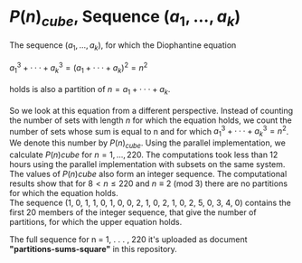 # $P(n)_{cube}$, Sequence $(a_1, . . . , a_k)$
The sequence $(a_1, . . . , a_k)$, for which the Diophantine equation \
\
$a^3_1+ · · · + a^3_k= (a_1 + · · · + a_k)^2 = n^2$\
\
holds is also a partition of $n = a_1 + · · · + a_k$. \
\
So we look at this equation from a different perspective. Instead of counting the number of sets with length $n$ for which the equation holds, we count the number of sets whose sum is equal to n and for which $a^3_1 +· · ·+a^3_k= n^2$. We denote this number by $P(n)_{cube}$. Using the parallel implementation, we calculate $P(n)cube$ for $n = 1, . . . , 220$. The computations took less than 12 hours using the parallel implementation with subsets on the same system. The values of $P(n)cube$ also form an integer sequence. The computational results show that for $8 < n ≤ 220$ and $n ≡ 2$ (mod 3) there are no partitions for which the equation holds. \
The sequence (1, 0, 1, 1, 0, 1, 0, 0, 2, 1, 0, 2, 1, 0, 2, 5, 0, 3, 4, 0) contains the first 20 members of the integer sequence, that give the number of partitions, for which the upper equation holds.

The full sequence for n = 1, . . . , 220 it's uploaded as document **"partitions-sums-square"** in this repository. 
